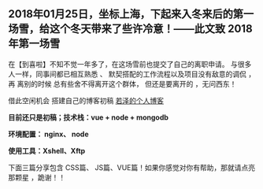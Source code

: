 ##  2018年01月25日，坐标上海，下起来入冬来后的第一场雪，给这个冬天带来了些许冷意！——此文致 2018年第一场雪


在【到喜啦】不知不觉一年多了，在这场雪前也提交了自己的离职申请。 与很多人一样，同事间都已相互熟悉 、 默契搭配的工作流程以及项目没有敌意的调侃 ，再 离别的时候 总有些舍不得离开这个群体， 但还是要离开的 ，无问西东！


借此空闲机会 搭建自己的博客初稿 [若泽的个人博客](若泽的个人博客 "http://wwlin.cn/wwlin/dist/index.html#/") 

**目前还只是初稿；技术栈：vue + node + mongodb**

**环境配置： nginx、 node**

**使用工具：Xshell、Xftp**


下面三篇分享包含 CSS篇、 JS篇、VUE篇！如果你感觉对你有帮助，那就请点亮那颗星 ，跪谢！！